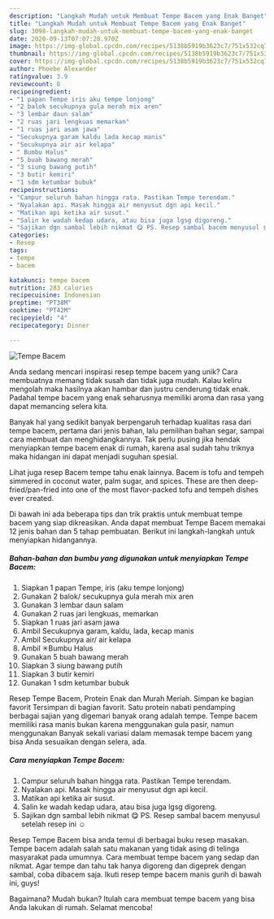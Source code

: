 ```yaml
---
description: "Langkah Mudah untuk Membuat Tempe Bacem yang Enak Banget"
title: "Langkah Mudah untuk Membuat Tempe Bacem yang Enak Banget"
slug: 3098-langkah-mudah-untuk-membuat-tempe-bacem-yang-enak-banget
date: 2020-09-13T07:07:28.970Z
image: https://img-global.cpcdn.com/recipes/5138b5919b3623c7/751x532cq70/tempe-bacem-foto-resep-utama.jpg
thumbnail: https://img-global.cpcdn.com/recipes/5138b5919b3623c7/751x532cq70/tempe-bacem-foto-resep-utama.jpg
cover: https://img-global.cpcdn.com/recipes/5138b5919b3623c7/751x532cq70/tempe-bacem-foto-resep-utama.jpg
author: Phoebe Alexander
ratingvalue: 3.9
reviewcount: 8
recipeingredient:
- "1 papan Tempe iris aku tempe lonjong"
- "2 balok secukupnya gula merah mix aren"
- "3 lembar daun salam"
- "2 ruas jari lengkuas memarkan"
- "1 ruas jari asam jawa"
- "Secukupnya garam kaldu lada kecap manis"
- "Secukupnya air air kelapa"
- " Bumbu Halus"
- "5 buah bawang merah"
- "3 siung bawang putih"
- "3 butir kemiri"
- "1 sdm ketumbar bubuk"
recipeinstructions:
- "Campur seluruh bahan hingga rata. Pastikan Tempe terendam."
- "Nyalakan api. Masak hingga air menyusut dgn api kecil."
- "Matikan api ketika air susut."
- "Salin ke wadah kedap udara, atau bisa juga lgsg digoreng."
- "Sajikan dgn sambal lebih nikmat 😋 PS. Resep sambal bacem menyusul setelah resep ini ☺"
categories:
- Resep
tags:
- tempe
- bacem

katakunci: tempe bacem 
nutrition: 283 calories
recipecuisine: Indonesian
preptime: "PT38M"
cooktime: "PT42M"
recipeyield: "4"
recipecategory: Dinner

---
```



![Tempe Bacem](https://img-global.cpcdn.com/recipes/5138b5919b3623c7/751x532cq70/tempe-bacem-foto-resep-utama.jpg)

Anda sedang mencari inspirasi resep tempe bacem yang unik? Cara membuatnya memang tidak susah dan tidak juga mudah. Kalau keliru mengolah maka hasilnya akan hambar dan justru cenderung tidak enak. Padahal tempe bacem yang enak seharusnya memiliki aroma dan rasa yang dapat memancing selera kita.

Banyak hal yang sedikit banyak berpengaruh terhadap kualitas rasa dari tempe bacem, pertama dari jenis bahan, lalu pemilihan bahan segar, sampai cara membuat dan menghidangkannya. Tak perlu pusing jika hendak menyiapkan tempe bacem enak di rumah, karena asal sudah tahu triknya maka hidangan ini dapat menjadi suguhan spesial.

Lihat juga resep Bacem tempe tahu enak lainnya. Bacem is tofu and tempeh simmered in coconut water, palm sugar, and spices. These are then deep-fried/pan-fried into one of the most flavor-packed tofu and tempeh dishes ever created.


Di bawah ini ada beberapa tips dan trik praktis untuk membuat tempe bacem yang siap dikreasikan. Anda dapat membuat Tempe Bacem memakai 12 jenis bahan dan 5 tahap pembuatan. Berikut ini langkah-langkah untuk menyiapkan hidangannya.

<!--inarticleads1-->

##### Bahan-bahan dan bumbu yang digunakan untuk menyiapkan Tempe Bacem:

1. Siapkan 1 papan Tempe, iris (aku tempe lonjong)
1. Gunakan 2 balok/ secukupnya gula merah mix aren
1. Gunakan 3 lembar daun salam
1. Gunakan 2 ruas jari lengkuas, memarkan
1. Siapkan 1 ruas jari asam jawa
1. Ambil Secukupnya garam, kaldu, lada, kecap manis
1. Ambil Secukupnya air/ air kelapa
1. Ambil  ✳Bumbu Halus
1. Gunakan 5 buah bawang merah
1. Siapkan 3 siung bawang putih
1. Siapkan 3 butir kemiri
1. Gunakan 1 sdm ketumbar bubuk


Resep Tempe Bacem, Protein Enak dan Murah Meriah. Simpan ke bagian favorit Tersimpan di bagian favorit. Satu protein nabati pendamping berbagai sajian yang digemari banyak orang adalah tempe. Tempe bacem memiliki rasa manis bukan karena menggunakan gula pasir, namun menggunakan Banyak sekali variasi dalam memasak tempe bacem yang bisa Anda sesuaikan dengan selera, ada. 

<!--inarticleads2-->

##### Cara menyiapkan Tempe Bacem:

1. Campur seluruh bahan hingga rata. Pastikan Tempe terendam.
1. Nyalakan api. Masak hingga air menyusut dgn api kecil.
1. Matikan api ketika air susut.
1. Salin ke wadah kedap udara, atau bisa juga lgsg digoreng.
1. Sajikan dgn sambal lebih nikmat 😋 PS. Resep sambal bacem menyusul setelah resep ini ☺


Resep Tempe Bacem bisa anda temui di berbagai buku resep masakan. Tempe bacem adalah salah satu makanan yang tidak asing di telinga masyarakat pada umumnya. Cara membuat tempe bacem yang sedap dan nikmat. Agar tempe dan tahu tak hanya digoreng dan digeprek dengan sambal, coba dibacem saja. Ikuti resep tempe bacem manis gurih di bawah ini, guys! 

Bagaimana? Mudah bukan? Itulah cara membuat tempe bacem yang bisa Anda lakukan di rumah. Selamat mencoba!
